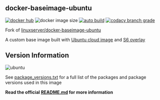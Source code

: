 ## docker-baseimage-ubuntu

[![docker hub](https://img.shields.io/badge/docker_hub-link-blue?style=for-the-badge&logo=docker)](https://hub.docker.com/r/vcxpz/baseimage-ubuntu) ![docker image size](https://img.shields.io/docker/image-size/vcxpz/baseimage-ubuntu?style=for-the-badge&logo=docker) [![auto build](https://img.shields.io/badge/docker_builds-automated-blue?style=for-the-badge&logo=docker?color=d1aa67)](https://github.com/hydazz/docker-baseimage-ubuntu/actions?query=workflow%3AAuto+Builder+CI) [![codacy branch grade](https://img.shields.io/codacy/grade/ac76be9b6d1e4e5b86684531182d64ca/groovy?style=for-the-badge&logo=codacy)](https://app.codacy.com/gh/hydazz/docker-baseimage-ubuntu)

Fork of [linuxserver/docker-baseimage-ubuntu](https://github.com/linuxserver/docker-baseimage-ubuntu/)

A custom base image built with [Ubuntu cloud image][appurl] and [S6 overlay][s6overlay]

## Version Information

![ubuntu](https://img.shields.io/badge/ubuntu-groovy-E95420?style=for-the-badge&logo=ubuntu)

See [package_versions.txt](package_versions.txt) for a full list of the packages and package versions used in this image

**Read the official [README.md](https://github.com/linuxserver/docker-baseimage-ubuntu/) for more information**

[appurl]: https://cloud-images.ubuntu.com
[s6overlay]: https://github.com/just-containers/s6-overlay
